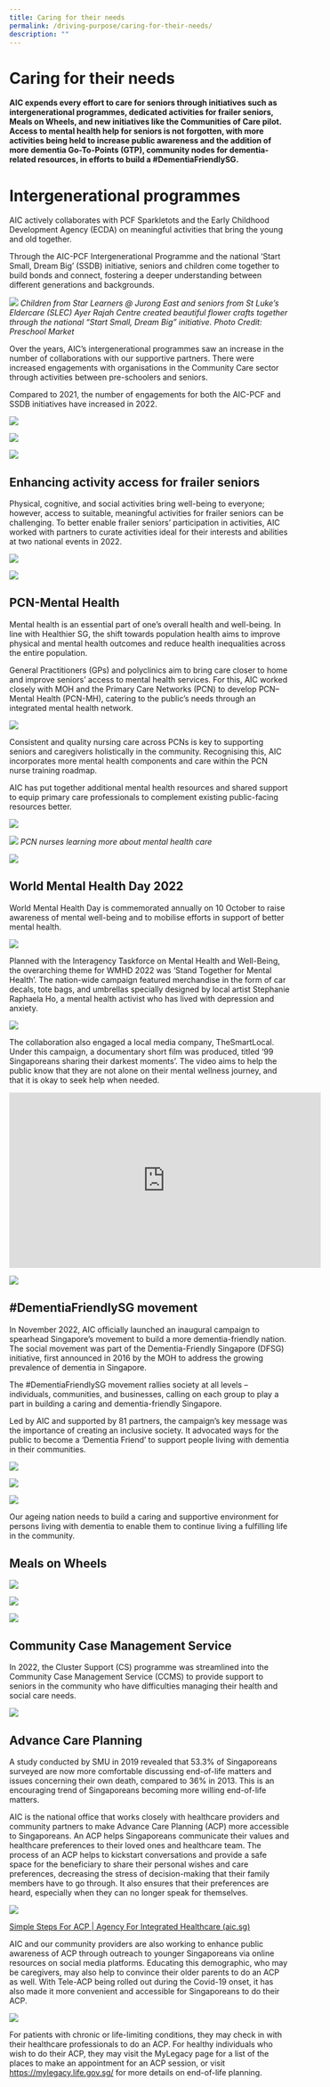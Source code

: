 ```yaml
---
title: Caring for their needs
permalink: /driving-purpose/caring-for-their-needs/
description: ""
---
```

# Caring for their needs
**AIC expends every effort to care for seniors through initiatives such as intergenerational programmes, dedicated activities for frailer seniors, Meals on Wheels, and new initiatives like the Communities of Care pilot. Access to mental health help for seniors is not forgotten, with more activities being held to increase public awareness and the addition of more dementia Go-To-Points (GTP), community nodes for dementia-related resources, in efforts to build a #DementiaFriendlySG.**

# Intergenerational programmes
AIC actively collaborates with PCF Sparkletots and the Early Childhood Development Agency (ECDA) on meaningful activities that bring the young and old together. 

Through the AIC-PCF Intergenerational Programme and the national ‘Start Small, Dream Big’ (SSDB) initiative, seniors and children come together to build bonds and connect, fostering a deeper understanding between different generations and backgrounds.

![](/images/ayer%20rajah%20centre%20.png)
*Children from Star Learners @ Jurong East and seniors from St Luke’s Eldercare (SLEC) Ayer Rajah Centre created beautiful flower crafts together through the national “Start Small, Dream Big” initiative. Photo Credit: Preschool Market*

Over the years, AIC’s intergenerational programmes saw an increase in the number of collaborations with our supportive partners. There were increased engagements with organisations in the Community Care sector through activities between pre-schoolers and seniors. 

Compared to 2021, the number of engagements for both the AIC-PCF and SSDB initiatives have increased in 2022.

![](/images/image2.png)

![](/images/intergenerational-programmes.png)

![](/images/image4.png)

## Enhancing activity access for frailer seniors
Physical, cognitive, and social activities bring well-being to everyone; however, access to suitable, meaningful activities for frailer seniors can be challenging. To better enable frailer seniors’ participation in activities, AIC worked with partners to curate activities ideal for their interests and abilities at two national events in 2022.

![](/images/image5.png)

![](/images/enhancing-activity-access.png)

## PCN-Mental Health
Mental health is an essential part of one’s overall health and well-being. In line with Healthier SG, the shift towards population health aims to improve physical and mental health outcomes and reduce health inequalities across the entire population. 

General Practitioners (GPs) and polyclinics aim to bring care closer to home and improve seniors’ access to mental health services. For this, AIC worked closely with MOH and the Primary Care Networks (PCN) to develop PCN–Mental Health (PCN-MH), catering to the public’s needs through an integrated mental health network.

![](/images/caring-for-their-needs-image7.png)

Consistent and quality nursing care across PCNs is key to supporting seniors and caregivers holistically in the community. Recognising this, AIC incorporates more mental health components and care within the PCN nurse training roadmap.

AIC has put together additional mental health resources and shared support to equip primary care professionals to complement existing public-facing resources better. 

![](/images/caring-for-their-needs-image8.png)

![](/images/caring-for-their-needs-image9.png)
*PCN nurses learning more about mental health care*

![](/images/caring-for-their-needs-image10.png)

## World Mental Health Day 2022
World Mental Health Day is commemorated annually on 10 October to raise awareness of mental well-being and to mobilise efforts in support of better mental health.

![](/images/caring-for-their-needs-image11.png)

Planned with the Interagency Taskforce on Mental Health and Well-Being, the overarching theme for WMHD 2022 was ‘Stand Together for Mental Health’. The nation-wide campaign featured merchandise in the form of car decals, tote bags, and umbrellas specially designed by local artist Stephanie Raphaela Ho, a mental health activist who has lived with depression and anxiety.

![](/images/caring-for-their-needs-image12.png)

The collaboration also engaged a local media company, TheSmartLocal. Under this campaign, a documentary short film was produced, titled ‘99 Singaporeans sharing their darkest moments’. The video aims to help the public know that they are not alone on their mental wellness journey, and that it is okay to seek help when needed.

<iframe allowfullscreen="" allow="accelerometer; autoplay; clipboard-write; encrypted-media; gyroscope; picture-in-picture; web-share" frameborder="0" title="YouTube video player" src="https://www.youtube.com/embed/LLfn3rgcS0c?si=lGEPIQkQ2uppEuJ2" height="315" width="560"></iframe>

![](/images/caring-for-their-needs-image13.png)

## #DementiaFriendlySG movement
In November 2022, AIC officially launched an inaugural campaign to spearhead Singapore’s movement to build a more dementia-friendly nation. The social movement was part of the Dementia-Friendly Singapore (DFSG) initiative, first announced in 2016 by the MOH to address the growing prevalence of dementia in Singapore.

The #DementiaFriendlySG movement rallies society at all levels – individuals, communities, and businesses, calling on each group to play a part in building a caring and dementia-friendly Singapore.

Led by AIC and supported by 81 partners, the campaign’s key message was the importance of creating an inclusive society. It advocated ways for the public to become a ‘Dementia Friend’ to support people living with dementia in their communities.

![](/images/caring-for-their-needs-image15.png)

![](/images/caring-for-their-needs-image16.png)

![](/images/caring-for-their-needs-image17.png)

Our ageing nation needs to build a caring and supportive environment for persons living with dementia to enable them to continue living a fulfilling life in the community.

## Meals on Wheels
![](/images/caring-for-their-needs-image18.png)

![](/images/caring-for-their-needs-image19.png)

![](/images/caring-for-their-needs-image20.png)

## Community Case Management Service
In 2022, the Cluster Support (CS) programme was streamlined into the Community Case Management Service (CCMS) to provide support to seniors in the community who have difficulties managing their health and social care needs.

![](/images/caring-for-their-needs-image21.png)

## Advance Care Planning
A study conducted by SMU in 2019 revealed that 53.3% of Singaporeans surveyed are now more comfortable discussing end-of-life matters and issues concerning their own death, compared to 36% in 2013. This is an encouraging trend of Singaporeans becoming more willing end-of-life matters.

AIC is the national office that works closely with healthcare providers and community partners to make Advance Care Planning (ACP) more accessible to Singaporeans. An ACP helps Singaporeans communicate their values and healthcare preferences to their loved ones and healthcare team. The process of an ACP helps to kickstart conversations and provide a safe space for the beneficiary to share their personal wishes and care preferences, decreasing the stress of decision-making that their family members have to go through. It also ensures that their preferences are heard, especially when they can no longer speak for themselves. 

![](/images/advance-care-planning.png)

[Simple Steps For ACP | Agency For Integrated Healthcare (aic.sg)](https://www.aic.sg/care-services/simple-steps-for-acp)

AIC and our community providers are also working to enhance public awareness of ACP through outreach to younger Singaporeans via online resources on social media platforms. Educating this demographic, who may be caregivers, may also help to convince their older parents to do an ACP as well. With Tele-ACP being rolled out during the Covid-19 onset, it has also made it more convenient and accessible for Singaporeans to do their ACP.

![](/images/caring-for-their-needs-image23.png)

For patients with chronic or life-limiting conditions, they may check in with their healthcare professionals to do an ACP. For healthy individuals who wish to do their ACP, they may visit the MyLegacy page for a list of the places to make an appointment for an ACP session, or visit https://mylegacy.life.gov.sg/ for more details on end-of-life planning.